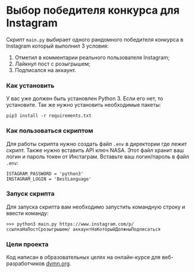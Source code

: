 # Выбор победителя конкурса для Instagram

Скрипт ```main.py``` выбирает одного рандомного победителя конкурса в Instagram который выполнил 3 условия:
1. Отметил в комментарии реального пользователя Instagram;
2. Лайкнул пост с розыгрышем;
3. Подписался на аккаунт.

### Как установить

У вас уже должен быть установлен Python 3. Если его нет, то установите.
Так же нужно установить необходимые пакеты:
```
pip3 install -r requirements.txt
```

### Как пользоваться скриптом

Для работы скрипта нужно создать файл ```.env``` в директории где лежит скрипт. Также нужно вставить
API ключ NASA. Этот файл хранит ваш логин и пароль токен от Инстаграм. Вставьте ваш логин/пароль в файл ```.env```:
```
ISTAGRAM_PASSWORD = 'python3'
INSTAGRAM_LOGIN = 'BestLanguage'
```

### Запуск скрипта
Для запуска скрипта вам необходимо запустить командную строку и ввести команду:
```
>>> python3 main.py https://www.instagram.com/p/ссылкаНаПостСрозыгрышем/ аккаунтНаКоторыйДолжныПодписаться 
```

### Цели проекта

Код написан в образовательных целях на онлайн-курсе для веб-разработчиков [dvmn.org](https://dvmn.org/).